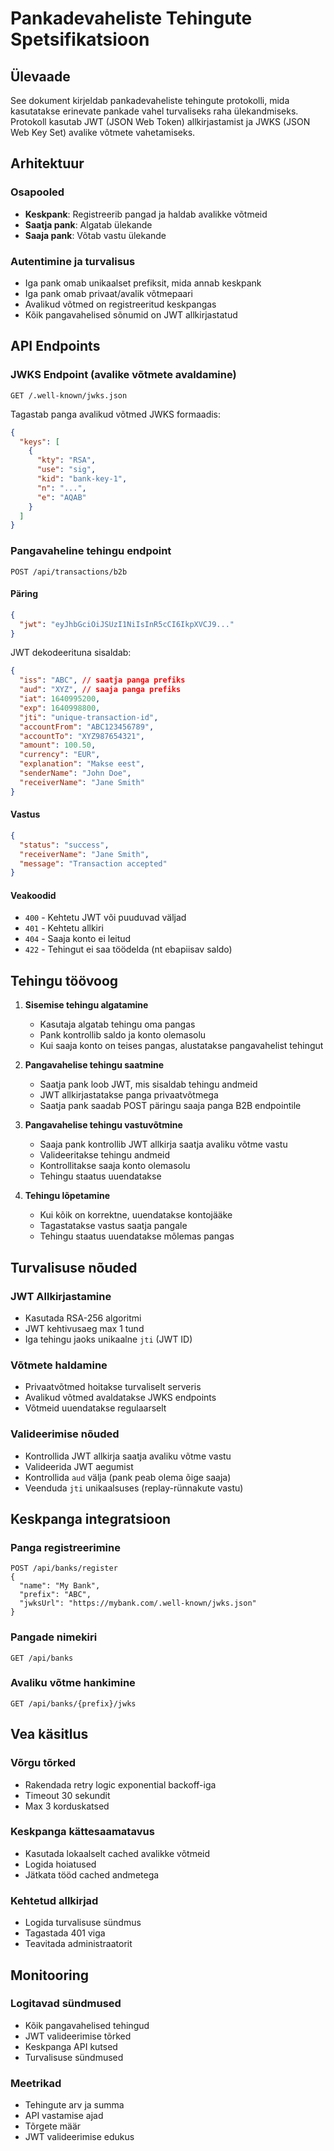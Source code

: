 # Pankadevaheliste Tehingute Spetsifikatsioon

## Ülevaade

See dokument kirjeldab pankadevaheliste tehingute protokolli, mida kasutatakse erinevate pankade vahel turvaliseks raha ülekandmiseks. Protokoll kasutab JWT (JSON Web Token) allkirjastamist ja JWKS (JSON Web Key Set) avalike võtmete vahetamiseks.

## Arhitektuur

### Osapooled
- **Keskpank**: Registreerib pangad ja haldab avalikke võtmeid
- **Saatja pank**: Algatab ülekande
- **Saaja pank**: Võtab vastu ülekande

### Autentimine ja turvalisus
- Iga pank omab unikaalset prefiksit, mida annab keskpank
- Iga pank omab privaat/avalik võtmepaari
- Avalikud võtmed on registreeritud keskpangas
- Kõik pangavahelised sõnumid on JWT allkirjastatud

## API Endpoints

### JWKS Endpoint (avalike võtmete avaldamine)
```
GET /.well-known/jwks.json
```

Tagastab panga avalikud võtmed JWKS formaadis:
```json
{
  "keys": [
    {
      "kty": "RSA",
      "use": "sig",
      "kid": "bank-key-1",
      "n": "...",
      "e": "AQAB"
    }
  ]
}
```

### Pangavaheline tehingu endpoint
```
POST /api/transactions/b2b
```

#### Päring
```json
{
  "jwt": "eyJhbGciOiJSUzI1NiIsInR5cCI6IkpXVCJ9..."
}
```

JWT dekodeerituna sisaldab:
```json
{
  "iss": "ABC", // saatja panga prefiks
  "aud": "XYZ", // saaja panga prefiks
  "iat": 1640995200,
  "exp": 1640998800,
  "jti": "unique-transaction-id",
  "accountFrom": "ABC123456789",
  "accountTo": "XYZ987654321",
  "amount": 100.50,
  "currency": "EUR",
  "explanation": "Makse eest",
  "senderName": "John Doe",
  "receiverName": "Jane Smith"
}
```

#### Vastus
```json
{
  "status": "success",
  "receiverName": "Jane Smith",
  "message": "Transaction accepted"
}
```

#### Veakoodid
- `400` - Kehtetu JWT või puuduvad väljad
- `401` - Kehtetu allkiri
- `404` - Saaja konto ei leitud
- `422` - Tehingut ei saa töödelda (nt ebapiisav saldo)

## Tehingu töövoog

1. **Sisemise tehingu algatamine**
   - Kasutaja algatab tehingu oma pangas
   - Pank kontrollib saldo ja konto olemasolu
   - Kui saaja konto on teises pangas, alustatakse pangavahelist tehingut

2. **Pangavahelise tehingu saatmine**
   - Saatja pank loob JWT, mis sisaldab tehingu andmeid
   - JWT allkirjastatakse panga privaatvõtmega
   - Saatja pank saadab POST päringu saaja panga B2B endpointile

3. **Pangavahelise tehingu vastuvõtmine**
   - Saaja pank kontrollib JWT allkirja saatja avaliku võtme vastu
   - Valideeritakse tehingu andmeid
   - Kontrollitakse saaja konto olemasolu
   - Tehingu staatus uuendatakse

4. **Tehingu lõpetamine**
   - Kui kõik on korrektne, uuendatakse kontojääke
   - Tagastatakse vastus saatja pangale
   - Tehingu staatus uuendatakse mõlemas pangas

## Turvalisuse nõuded

### JWT Allkirjastamine
- Kasutada RSA-256 algoritmi
- JWT kehtivusaeg max 1 tund
- Iga tehingu jaoks unikaalne `jti` (JWT ID)

### Võtmete haldamine
- Privaatvõtmed hoitakse turvaliselt serveris
- Avalikud võtmed avaldatakse JWKS endpoints
- Võtmeid uuendatakse regulaarselt

### Valideerimise nõuded
- Kontrollida JWT allkirja saatja avaliku võtme vastu
- Valideerida JWT aegumist
- Kontrollida `aud` välja (pank peab olema õige saaja)
- Veenduda `jti` unikaalsuses (replay-rünnakute vastu)

## Keskpanga integratsioon

### Panga registreerimine
```
POST /api/banks/register
{
  "name": "My Bank",
  "prefix": "ABC",
  "jwksUrl": "https://mybank.com/.well-known/jwks.json"
}
```

### Pangade nimekiri
```
GET /api/banks
```

### Avaliku võtme hankimine
```
GET /api/banks/{prefix}/jwks
```

## Vea käsitlus

### Võrgu tõrked
- Rakendada retry logic exponential backoff-iga
- Timeout 30 sekundit
- Max 3 korduskatsed

### Keskpanga kättesaamatavus
- Kasutada lokaalselt cached avalikke võtmeid
- Logida hoiatused
- Jätkata tööd cached andmetega

### Kehtetud allkirjad
- Logida turvalisuse sündmus
- Tagastada 401 viga
- Teavitada administraatorit

## Monitooring

### Logitavad sündmused
- Kõik pangavahelised tehingud
- JWT valideerimise tõrked
- Keskpanga API kutsed
- Turvalisuse sündmused

### Meetrikad
- Tehingute arv ja summa
- API vastamise ajad
- Tõrgete määr
- JWT valideerimise edukus
